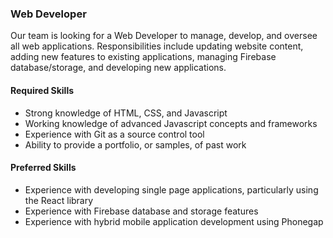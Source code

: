 ### Web Developer

Our team is looking for a Web Developer to manage, develop, and oversee all web applications. Responsibilities include updating website content, adding new features to existing applications, managing Firebase database/storage, and developing new applications.

#### Required Skills

- Strong knowledge of HTML, CSS, and Javascript
- Working knowledge of advanced Javascript concepts and frameworks
- Experience with Git as a source control tool
- Ability to provide a portfolio, or samples, of past work

#### Preferred Skills

- Experience with developing single page applications, particularly using the React library
- Experience with Firebase database and storage features
- Experience with hybrid mobile application development using Phonegap